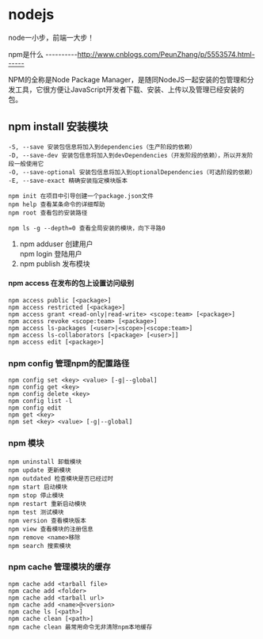# nodejs
node一小步，前端一大步！

npm是什么
----------http://www.cnblogs.com/PeunZhang/p/5553574.html------

NPM的全称是Node Package Manager，是随同NodeJS一起安装的包管理和分发工具，它很方便让JavaScript开发者下载、安装、上传以及管理已经安装的包。
## npm install 安装模块
    -S, --save 安装包信息将加入到dependencies（生产阶段的依赖）
    -D, --save-dev 安装包信息将加入到devDependencies（开发阶段的依赖），所以开发阶段一般使用它
    -O, --save-optional 安装包信息将加入到optionalDependencies（可选阶段的依赖）
    -E, --save-exact 精确安装指定模块版本

    npm init 在项目中引导创建一个package.json文件
    npm help 查看某条命令的详细帮助 
    npm root 查看包的安装路径

    npm ls -g --depth=0 查看全局安装的模块，向下寻路0

1. npm adduser 创建用户<br> 
    npm login   登陆用户 <br>
2. npm publish 发布模块 <br>

#### npm access 在发布的包上设置访问级别
    npm access public [<package>]
    npm access restricted [<package>]
    npm access grant <read-only|read-write> <scope:team> [<package>]
    npm access revoke <scope:team> [<package>]
    npm access ls-packages [<user>|<scope>|<scope:team>]
    npm access ls-collaborators [<package> [<user>]]
    npm access edit [<package>]

### npm config 管理npm的配置路径
    npm config set <key> <value> [-g|--global]
    npm config get <key>
    npm config delete <key>
    npm config list -l 
    npm config edit
    npm get <key>
    npm set <key> <value> [-g|--global]
    
### npm 模块
    npm uninstall 卸载模块 
    npm update 更新模块
    npm outdated 检查模块是否已经过时
    npm start 启动模块
    npm stop 停止模块
    npm restart 重新启动模块
    npm test 测试模块
    npm version 查看模块版本
    npm view 查看模块的注册信息
    npm remove <name>移除
    npm search 搜索模块

### npm cache 管理模块的缓存
    npm cache add <tarball file>
    npm cache add <folder>
    npm cache add <tarball url>
    npm cache add <name>@<version>
    npm cache ls [<path>]
    npm cache clean [<path>]
    npm cache clean 最常用命令无非清除npm本地缓存
